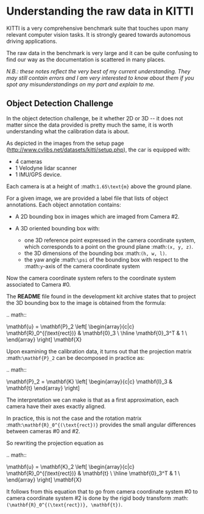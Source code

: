 Understanding the raw data in KITTI
===================================

KITTI is a very comprehensive benchmark suite that touches upon many relevant
computer vision tasks. It is strongly geared towards autonomous driving
applications.

The raw data in the benchmark is very large and it can be quite confusing to
find our way as the documentation is scattered in many places.

*N.B.: these notes reflect the very best of my current understanding. They may
still contain errors and I am very interested to know about them if you spot any
misunderstandings on my part and explain to me.*


Object Detection Challenge
--------------------------

In the object detection challenge, be it whether 2D or 3D -- it does not matter
since the data provided is pretty much the same, it is worth understanding what
the calibration data is about.

As depicted in the images from the setup page
(http://www.cvlibs.net/datasets/kitti/setup.php), the car is equipped with:

- 4 cameras
- 1 Velodyne lidar scanner
- 1 IMU/GPS device.

Each camera is at a height of :math:`1.65\text{m}` above the ground plane.

For a given image, we are provided a label file that lists of object
annotations. Each object annotation contains:

- A 2D bounding box in images which are imaged from Camera #2.
- A 3D oriented bounding box with:

  - one 3D reference point expressed in the camera coordinate system, which
    corresponds to a point on the ground plane :math:`(x, y, z)`.
  - the 3D dimensions of the bounding box :math:`(h, w, l)`.
  - the yaw angle :math:`\psi` of the bounding box with respect to the
    :math:`y`-axis of the camera coordinate system

Now the camera coordinate system refers to the coordinate system associated to
Camera #0.

The **README** file found in the development kit archive states that to project
the 3D bounding box to the image is obtained from the formula:

.. math::

   \mathbf{u} = \mathbf{P}_2
     \left[
       \begin{array}{c|c}
       \mathbf{R}_0^{(\text{rect})} & \mathbf{0}_3 \\
       \hline
                     \mathbf{0}_3^T &            1 \\
       \end{array}
     \right]
     \mathbf{X}

Upon examining the calibration data, it turns out that the projection matrix
:math:`\mathbf{P}_2` can be decomposed in practice as:

.. math::

   \mathbf{P}_2 = \mathbf{K}
     \left[
     \begin{array}{c|c}
       \mathbf{I}_3 & \mathbf{t}
     \end{array}
     \right]

The interpretation we can make is that as a first approximation, each camera
have their axes exactly aligned.

In practice, this is not the case and the rotation matrix
:math:`\mathbf{R}_0^{(\text{rect})}` provides the small angular differences
between cameras #0 and #2.

So rewriting the projection equation as

.. math::

   \mathbf{u} = \mathbf{K}_2
     \left[
       \begin{array}{c|c}
       \mathbf{R}_0^{(\text{rect})} & \mathbf{t} \\
       \hline
                     \mathbf{0}_3^T &          1 \\
       \end{array}
     \right]
     \mathbf{X}

It follows from this equation that to go from camera coordinate system #0 to
camera coordinate system #2 is done by the rigid body transform
:math:`(\mathbf{R}_0^{(\text{rect})}, \mathbf{t})`.
